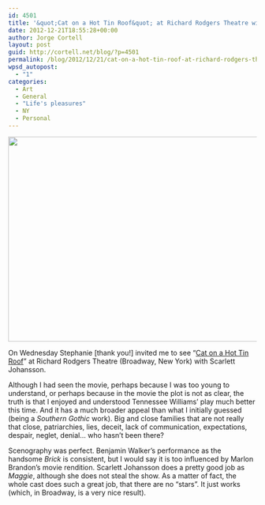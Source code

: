 ```yaml
---
id: 4501
title: '&quot;Cat on a Hot Tin Roof&quot; at Richard Rodgers Theatre with Scarlett Johansson'
date: 2012-12-21T18:55:28+00:00
author: Jorge Cortell
layout: post
guid: http://cortell.net/blog/?p=4501
permalink: /blog/2012/12/21/cat-on-a-hot-tin-roof-at-richard-rodgers-theatre-with-scarlett-johansson/
wpsd_autopost:
  - "1"
categories:
  - Art
  - General
  - "Life's pleasures"
  - NY
  - Personal
---
```

<img class="aligncenter" title="Play poster" src="http://www.eonline.com/eol_images/Entire_Site/20121120/reg_1024.ScarlettJohansson.CtnHtTnRf.Pstr.ms.122012.jpg" alt="" width="560" height="415" />

On Wednesday Stephanie [thank you!] invited me to see &#8220;<a title="http://www.catonahottinroofbroadway.com/" href="http://www.catonahottinroofbroadway.com/" target="_blank">Cat on a Hot Tin Roof</a>&#8221; at Richard Rodgers Theatre (Broadway, New York) with Scarlett Johansson.

Although I had seen the movie, perhaps because I was too young to understand, or perhaps because in the movie the plot is not as clear, the truth is that I enjoyed and understood Tennessee Williams&#8217; play much better this time. And it has a much broader appeal than what I initially guessed (being a _Southern Gothic_ work). Big and close families that are not really that close, patriarchies, lies, deceit, lack of communication, expectations, despair, neglet, denial&#8230; who hasn&#8217;t been there?

Scenography was perfect. Benjamin Walker&#8217;s performance as the handsome _Brick_ is consistent, but I would say it is too influenced by Marlon Brandon&#8217;s movie rendition. Scarlett Johansson does a pretty good job as _Maggie_, although she does not steal the show. As a matter of fact, the whole cast does such a great job, that there are no &#8220;stars&#8221;. It just works (which, in Broadway, is a very nice result).